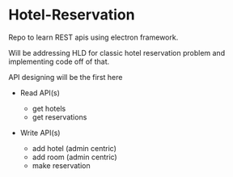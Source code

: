 # Hotel-Reservation
Repo to learn REST apis using electron framework. 

Will be addressing HLD for classic hotel reservation problem and implementing code off of that.

API designing will be the first here
- Read API(s)
  - get hotels
  - get reservations

- Write API(s)
  - add hotel (admin centric)
  - add room (admin centric)
  - make reservation
